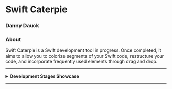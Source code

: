 # Swift Caterpie
### Danny Dauck
### About

Swift Caterpie is a Swift development tool in progress. Once completed, it aims to allow you to colorize segments of your Swift code, restructure your code, and incorporate frequently used elements through drag and drop.


---
<details>
  <summary> <b> Development Stages Showcase </b> </summary>
  <details>
    <summary>1.Day</summary>
    <div>
      I have created a folder structure to make the project organized, added a header that should always be visible, and implemented an IconButton style designed for system vectors. I aim to represent as many elements as unique icons, such as the 'gear' for settings.
    </p>
    <img src="SwiftCaterpie/readmeImages/24-01-header.png" alt=""/>
    <img src="SwiftCaterpie/readmeImages/24-01-project-structure.png" alt=""/>
    </div>
  </details>
</details>

---

